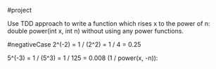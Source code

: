 #project

Use TDD approach to write a function which rises x to the power of n: double power(int x, int n) without using any power functions.

#negativeCase
2^(-2) = 1 / (2^2) = 1 / 4 = 0.25

5^(-3) = 1 / (5^3) = 1 / 125 = 0.008
(1 / power(x, -n)):
